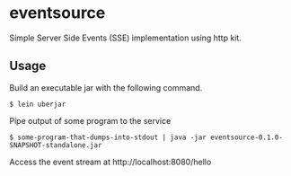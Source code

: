 # eventsource

Simple Server Side Events (SSE) implementation using http kit.


## Usage

Build an executable jar with the following command.

    $ lein uberjar

Pipe output of some program to the service 

    $ some-program-that-dumps-into-stdout | java -jar eventsource-0.1.0-SNAPSHOT-standalone.jar

Access the event stream at http://localhost:8080/hello


